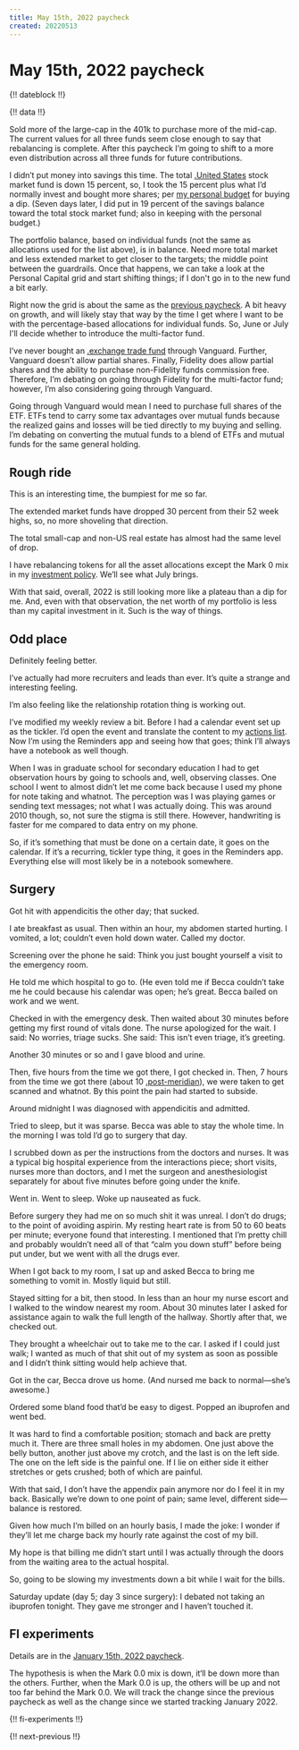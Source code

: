 ```yaml
---
title: May 15th, 2022 paycheck
created: 20220513
---
```


# May 15th, 2022 paycheck

{!! dateblock !!}

{!! data !!}

Sold more of the large-cap in the 401k to purchase more of the mid-cap. The current values for all three funds seem close enough to say that rebalancing is complete. After this paycheck I’m going to shift to a more even distribution across all three funds for future contributions.

I didn’t put money into savings this time. The total [.United States](US) stock market fund is down 15 percent, so, I took the 15 percent plus what I’d normally invest and bought more shares; per [my personal budget](/experiences/finances/personal-budget/) for buying a dip. (Seven days later, I did put in 19 percent of the savings balance toward the total stock market fund; also in keeping with the personal budget.)

The portfolio balance, based on individual funds (not the same as allocations used for the list above), is in balance. Need more total market and less extended market to get closer to the targets; the middle point between the guardrails. Once that happens, we can take a look at the Personal Capital grid and start shifting things; if I don't go in to the new fund a bit early.

Right now the grid is about the same as the [previous paycheck](/experiences/finances/paycheck-to-paycheck/20220501/#portfolio-balance-overall). A bit heavy on growth, and will likely stay that way by the time I get where I want to be with the percentage-based allocations for individual funds. So, June or July I'll decide whether to introduce the multi-factor fund.

I’ve never bought an [.exchange trade fund](ETF) through Vanguard. Further, Vanguard doesn’t allow partial shares. Finally, Fidelity does allow partial shares and the ability to purchase non-Fidelity funds commission free. Therefore, I’m debating on going through Fidelity for the multi-factor fund; however, I’m also considering going through Vanguard.

Going through Vanguard would mean I need to purchase full shares of the ETF. ETFs tend to carry some tax advantages over mutual funds because the realized gains and losses will be tied directly to my buying and selling. I’m debating on converting the mutual funds to a blend of ETFs and mutual funds for the same general holding.

## Rough ride

This is an interesting time, the bumpiest for me so far.

The extended market funds have dropped 30 percent from their 52 week highs, so, no more shoveling that direction.

The total small-cap and non-US real estate has almost had the same level of drop.

I have rebalancing tokens for all the asset allocations except the Mark 0 mix in my [investment policy](/experiences/finances/investment-policy/#asset-allocation). We’ll see what July brings.

With that said, overall, 2022 is still looking more like a plateau than a dip for me. And, even with that observation, the net worth of my portfolio is less than my capital investment in it. Such is the way of things.

## Odd place

Definitely feeling better.

I’ve actually had more recruiters and leads than ever. It’s quite a strange and interesting feeling.

I’m also feeling like the relationship rotation thing is working out.

I’ve modified my weekly review a bit. Before I had a calendar event set up as the tickler. I’d open the event and translate the content to my [actions list](/examinations/getting-things-done/). Now I’m using the Reminders app and seeing how that goes; think I’ll always have a notebook as well though.

When I was in graduate school for secondary education I had to get observation hours by going to schools and, well, observing classes. One school I went to almost didn’t let me come back because I used my phone for note taking and whatnot. The perception was I was playing games or sending text messages; not what I was actually doing. This was around 2010 though, so, not sure the stigma is still there. However, handwriting is faster for me compared to data entry on my phone.

So, if it’s something that must be done on a certain date, it goes on the calendar. If it’s a recurring, tickler type thing, it goes in the Reminders app. Everything else will most likely be in a notebook somewhere.

## Surgery

Got hit with appendicitis the other day; that sucked.

I ate breakfast as usual. Then within an hour, my abdomen started hurting. I vomited, a lot; couldn’t even hold down water. Called my doctor.

Screening over the phone he said: Think you just bought yourself a visit to the emergency room.

He told me which hospital to go to. (He even told me if Becca couldn’t take me he could because his calendar was open; he’s great. Becca bailed on work and we went.

Checked in with the emergency desk. Then waited about 30 minutes before getting my first round of vitals done. The nurse apologized for the wait. I said: No worries, triage sucks. She said: This isn’t even triage, it’s greeting.

Another 30 minutes or so and I gave blood and urine.

Then, five hours from the time we got there, I got checked in. Then, 7 hours from the time we got there (about 10 [.post-meridian](pm)), we were taken to get scanned and whatnot. By this point the pain had started to subside.

Around midnight I was diagnosed with appendicitis and admitted.

Tried to sleep, but it was sparse. Becca was able to stay the whole time. In the morning I was told I’d go to surgery that day.

I scrubbed down as per the instructions from the doctors and nurses. It was a typical big hospital experience from the interactions piece; short visits, nurses more than doctors, and I met the surgeon and anesthesiologist separately for about five minutes before going under the knife.

Went in. Went to sleep. Woke up nauseated as fuck.

Before surgery they had me on so much shit it was unreal. I don’t do drugs; to the point of avoiding aspirin. My resting heart rate is from 50 to 60 beats per minute; everyone found that interesting. I mentioned that I’m pretty chill and probably wouldn’t need all of that “calm you down stuff” before being put under, but we went with all the drugs ever.

When I got back to my room, I sat up and asked Becca to bring me something to vomit in. Mostly liquid but still.

Stayed sitting for a bit, then stood. In less than an hour my nurse escort and I walked to the window nearest my room. About 30 minutes later I asked for assistance again to walk the full length of the hallway. Shortly after that, we checked out.

They brought a wheelchair out to take me to the car. I asked if I could just walk; I wanted as much of that shit out of my system as soon as possible and I didn’t think sitting would help achieve that.

Got in the car, Becca drove us home. (And nursed me back to normal—she’s awesome.)

Ordered some bland food that’d be easy to digest. Popped an ibuprofen and went bed.

It was hard to find a comfortable position; stomach and back are pretty much it. There are three small holes in my abdomen. One just above the belly button, another just above my crotch, and the last is on the left side. The one on the left side is the painful one. If I lie on either side it either stretches or gets crushed; both of which are painful.

With that said, I don’t have the appendix pain anymore nor do I feel it in my back. Basically we’re down to one point of pain; same level, different side—balance is restored.

Given how much I’m billed on an hourly basis, I made the joke: I wonder if they’ll let me charge back my hourly rate against the cost of my bill.

My hope is that billing me didn’t start until I was actually through the doors from the waiting area to the actual hospital.

So, going to be slowing my investments down a bit while I wait for the bills.

Saturday update (day 5; day 3 since surgery): I debated not taking an ibuprofen tonight. They gave me stronger and I haven’t touched it.

## FI experiments

Details are in the [January 15th, 2022 paycheck](/experiences/finances/paycheck-to-paycheck/20220115/#fi-experiments).

The hypothesis is when the Mark 0.0 mix is down, it‘ll be down more than the others. Further, when the Mark 0.0 is up, the others will be up and not too far behind the Mark 0.0. We will track the change since the previous paycheck as well as the change since we started tracking January 2022.

{!! fi-experiments !!}


{!! next-previous !!}
